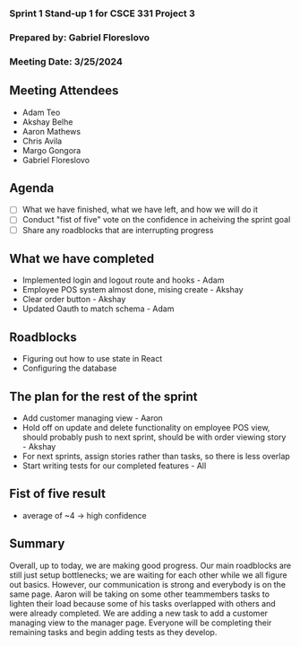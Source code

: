 ### Sprint 1 Stand-up 1 for CSCE 331 Project 3
### Prepared by: Gabriel Floreslovo
### Meeting Date: 3/25/2024

## Meeting Attendees
- Adam Teo
- Akshay Belhe
- Aaron Mathews
- Chris Avila
- Margo Gongora
- Gabriel Floreslovo

## Agenda
- [ ] What we have finished, what we have left, and how we will do it
- [ ] Conduct "fist of five" vote on the confidence in acheiving the sprint goal
- [ ] Share any roadblocks that are interrupting progress 

## What we have completed
- Implemented login and logout route and hooks - Adam
- Employee POS system almost done, mising create - Akshay 
- Clear order button - Akshay
- Updated Oauth to match schema - Adam

## Roadblocks
- Figuring out how to use state in React
- Configuring the database

## The plan for the rest of the sprint
- Add customer managing view - Aaron
- Hold off on update and delete functionality on employee POS view, should probably push to next sprint, should be with order viewing story - Akshay
- For next sprints, assign stories rather than tasks, so there is less overlap
- Start writing tests for our completed features - All

## Fist of five result 
- average of ~4 -> high confidence

## Summary
Overall, up to today, we are making good progress. Our main roadblocks are still just setup bottlenecks; we are waiting for each other while we all figure out basics. However, our communication is strong and everybody is on the same page. Aaron will be taking on some other teammembers tasks to lighten their load because some of his tasks overlapped with others and were already completed. We are adding a new task to add a customer managing view to the manager page. Everyone will be completing their remaining tasks and begin adding tests as they develop. 